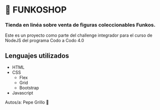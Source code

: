# 🚀 FUNKOSHOP

### Tienda en linéa sobre venta de figuras coleccionables Funkos.

Este es un proyecto como parte del challenge integrador para el curso de NodeJS del programa Codo a Codo 4.0

## Lenguajes utilizados

- HTML
- CSS
    - Flex
    - Grid
    - Bootstrap
- Javascript

Autos/a: Pepe Grillo 🦗
